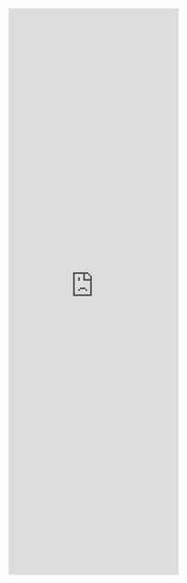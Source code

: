 <p>
    <div style="width:100%; height:350px;border:none;text-align:center">
		<iframe allowtransparency="yes" frameborder="0" width="300" height="1000" src="https://jsd.proxy.aks.moe/gh/Liwen1234-cyber/pretrained_ckpt/shibochen.html"/>
	</div>
</p>
